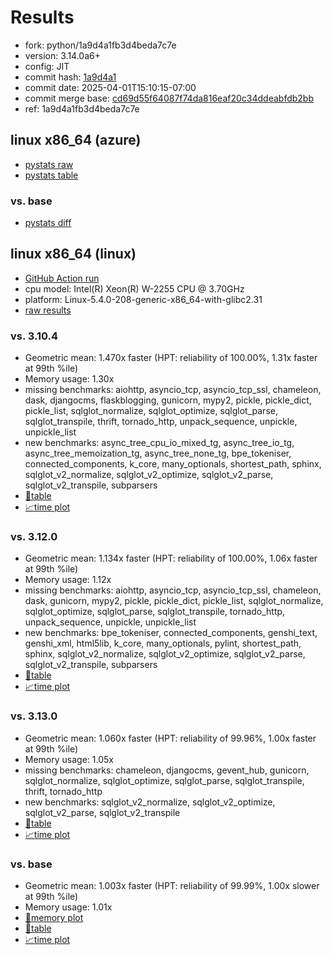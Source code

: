 # Results

- fork: python/1a9d4a1fb3d4beda7c7e
- version: 3.14.0a6+
- config: JIT
- commit hash: [1a9d4a1](https://github.com/python/cpython/commit/1a9d4a1)
- commit date: 2025-04-01T15:10:15-07:00
- commit merge base: [cd69d55f64087f74da816eaf20c34ddeabfdb2bb](https://github.com/python/cpython/commit/cd69d55f64087f74da816eaf20c34ddeabfdb2bb)
- ref: 1a9d4a1fb3d4beda7c7e

## linux x86_64 (azure)

- [pystats raw](bm-20250401-azure-x86_64-python-1a9d4a1fb3d4beda7c7e-3.14.0a6%2B-1a9d4a1-pystats.json)
- [pystats table](bm-20250401-azure-x86_64-python-1a9d4a1fb3d4beda7c7e-3.14.0a6%2B-1a9d4a1-pystats.md)

### vs. base

- [pystats diff](bm-20250401-azure-x86_64-python-1a9d4a1fb3d4beda7c7e-3.14.0a6%2B-1a9d4a1-pystats-vs-base.md)

## linux x86_64 (linux)

- [GitHub Action run](https://github.com/faster-cpython/benchmarking/actions/runs/14209259473)
- cpu model: Intel(R) Xeon(R) W-2255 CPU @ 3.70GHz
- platform: Linux-5.4.0-208-generic-x86_64-with-glibc2.31
- [raw results](bm-20250401-linux-x86_64-python-1a9d4a1fb3d4beda7c7e-3.14.0a6%2B-1a9d4a1.json)

### vs. 3.10.4

- Geometric mean: 1.470x faster (HPT: reliability of 100.00%, 1.31x faster at 99th %ile)
- Memory usage: 1.30x
- missing benchmarks: aiohttp, asyncio_tcp, asyncio_tcp_ssl, chameleon, dask, djangocms, flaskblogging, gunicorn, mypy2, pickle, pickle_dict, pickle_list, sqlglot_normalize, sqlglot_optimize, sqlglot_parse, sqlglot_transpile, thrift, tornado_http, unpack_sequence, unpickle, unpickle_list
- new benchmarks: async_tree_cpu_io_mixed_tg, async_tree_io_tg, async_tree_memoization_tg, async_tree_none_tg, bpe_tokeniser, connected_components, k_core, many_optionals, shortest_path, sphinx, sqlglot_v2_normalize, sqlglot_v2_optimize, sqlglot_v2_parse, sqlglot_v2_transpile, subparsers
- [📄table](bm-20250401-linux-x86_64-python-1a9d4a1fb3d4beda7c7e-3.14.0a6%2B-1a9d4a1-vs-3.10.4.md)
- [📈time plot](bm-20250401-linux-x86_64-python-1a9d4a1fb3d4beda7c7e-3.14.0a6%2B-1a9d4a1-vs-3.10.4.svg)

### vs. 3.12.0

- Geometric mean: 1.134x faster (HPT: reliability of 100.00%, 1.06x faster at 99th %ile)
- Memory usage: 1.12x
- missing benchmarks: aiohttp, asyncio_tcp, asyncio_tcp_ssl, chameleon, dask, gunicorn, mypy2, pickle, pickle_dict, pickle_list, sqlglot_normalize, sqlglot_optimize, sqlglot_parse, sqlglot_transpile, tornado_http, unpack_sequence, unpickle, unpickle_list
- new benchmarks: bpe_tokeniser, connected_components, genshi_text, genshi_xml, html5lib, k_core, many_optionals, pylint, shortest_path, sphinx, sqlglot_v2_normalize, sqlglot_v2_optimize, sqlglot_v2_parse, sqlglot_v2_transpile, subparsers
- [📄table](bm-20250401-linux-x86_64-python-1a9d4a1fb3d4beda7c7e-3.14.0a6%2B-1a9d4a1-vs-3.12.0.md)
- [📈time plot](bm-20250401-linux-x86_64-python-1a9d4a1fb3d4beda7c7e-3.14.0a6%2B-1a9d4a1-vs-3.12.0.svg)

### vs. 3.13.0

- Geometric mean: 1.060x faster (HPT: reliability of 99.96%, 1.00x faster at 99th %ile)
- Memory usage: 1.05x
- missing benchmarks: chameleon, djangocms, gevent_hub, gunicorn, sqlglot_normalize, sqlglot_optimize, sqlglot_parse, sqlglot_transpile, thrift, tornado_http
- new benchmarks: sqlglot_v2_normalize, sqlglot_v2_optimize, sqlglot_v2_parse, sqlglot_v2_transpile
- [📄table](bm-20250401-linux-x86_64-python-1a9d4a1fb3d4beda7c7e-3.14.0a6%2B-1a9d4a1-vs-3.13.0.md)
- [📈time plot](bm-20250401-linux-x86_64-python-1a9d4a1fb3d4beda7c7e-3.14.0a6%2B-1a9d4a1-vs-3.13.0.svg)

### vs. base

- Geometric mean: 1.003x faster (HPT: reliability of 99.99%, 1.00x slower at 99th %ile)
- Memory usage: 1.01x
- [🧠memory plot](bm-20250401-linux-x86_64-python-1a9d4a1fb3d4beda7c7e-3.14.0a6%2B-1a9d4a1-vs-base-mem.svg)
- [📄table](bm-20250401-linux-x86_64-python-1a9d4a1fb3d4beda7c7e-3.14.0a6%2B-1a9d4a1-vs-base.md)
- [📈time plot](bm-20250401-linux-x86_64-python-1a9d4a1fb3d4beda7c7e-3.14.0a6%2B-1a9d4a1-vs-base.svg)

